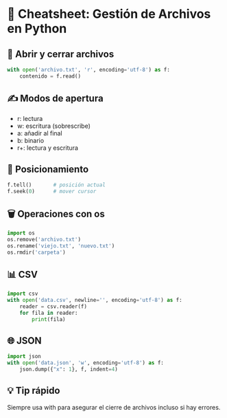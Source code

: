 # 📝 Cheatsheet: Gestión de Archivos en Python

## 📂 Abrir y cerrar archivos
```python
with open('archivo.txt', 'r', encoding='utf-8') as f:
    contenido = f.read()
```

## ✍️ Modos de apertura
- r: lectura
- w: escritura (sobrescribe)
- a: añadir al final
- b: binario
- r+: lectura y escritura

## 🧹 Posicionamiento
```python
f.tell()       # posición actual
f.seek(0)      # mover cursor
```

## 🗑️ Operaciones con os
```python
import os
os.remove('archivo.txt')
os.rename('viejo.txt', 'nuevo.txt')
os.rmdir('carpeta')
```

## 📊 CSV
```python
import csv
with open('data.csv', newline='', encoding='utf-8') as f:
    reader = csv.reader(f)
    for fila in reader:
        print(fila)
```

## 🌐 JSON
```python
import json
with open('data.json', 'w', encoding='utf-8') as f:
    json.dump({"x": 1}, f, indent=4)
```

## 💡 Tip rápido
Siempre usa with para asegurar el cierre de archivos incluso si hay errores.
